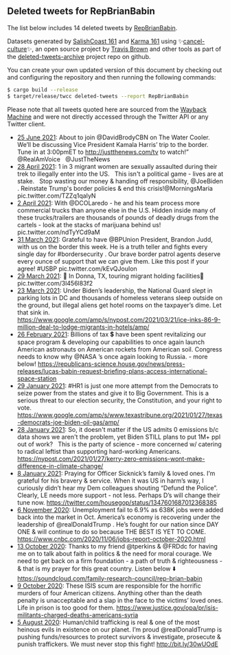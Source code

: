 ## Deleted tweets for RepBrianBabin

The list below includes 14 deleted tweets by
[RepBrianBabin](https://twitter.com/RepBrianBabin).



Datasets generated by [SalishCoast 161](https://twitter.com/SalishCoastA) and [Karma 161](https://twitter.com/KarmaOneSixOne)
using ✨[cancel-culture](https://github.com/travisbrown/cancel-culture)✨, an open source project by [Travis Brown](https://twitter.com/travisbrown) 
and other tools as part of the [deleted-tweets-archive](https://github.com/salcoast/deleted-tweets-archive/) project repo on github.

You can create your own updated version of this document by checking out and configuring the
repository and then running the following commands:

```bash
$ cargo build --release
$ target/release/twcc deleted-tweets --report RepBrianBabin
```

Please note that all tweets quoted here are sourced from the
[Wayback Machine](https://web.archive.org) and were not directly accessed through the Twitter API or
any Twitter client.

* [25 June 2021](https://web.archive.org/web/20210625185948/https://twitter.com/RepBrianBabin/status/1408500109231497218): About to join @DavidBrodyCBN on The Water Cooler. We’ll be discussing Vice President Kamala Harris’ trip to the border. Tune in at 3:00pmET to  http://justthenews.com/tv  to watch!”  @RealAmVoice   @JustTheNews
* [28 April 2021](https://web.archive.org/web/20210428211517/https://twitter.com/RepBrianBabin/status/1387515689494360066): 1 in 3 migrant women are sexually assaulted during their trek to illegally enter into the US.   This isn't a political game - lives are at stake.   Stop wasting our money & handing off responsibility,  @JoeBiden . Reinstate Trump's border policies & end this crisis!@MorningsMaria pic.twitter.com/TZZq1qaIyN
* [ 2 April 2021](https://web.archive.org/web/20210402015703/https://twitter.com/RepBrianBabin/status/1377802038411673602): With @DCOLaredo - he and his team process more commercial trucks than anyone else in the U.S.   Hidden inside many of these trucks/trailers are thousands of pounds of deadly drugs from the cartels - look at the stacks of marijuana behind us! pic.twitter.com/ndTyYCd9aM
* [31 March 2021](https://web.archive.org/web/20210331231126/https://twitter.com/RepBrianBabin/status/1377397956437942272): Grateful to have  @BPUnion  President, Brandon Judd, with us on the border this week. He is a truth teller and fights every single day for  #bordersecurity .   Our brave border patrol agents deserve every ounce of support that we can give them. Like this post if your agree!  #USBP  pic.twitter.com/kEvQJouIon
* [29 March 2021](https://web.archive.org/web/20210329181448/https://twitter.com/RepBrianBabin/status/1376598686134894592): 🚨 In Donna, TX, touring migrant holding facilities🚨 pic.twitter.com/3l456l83f2
* [23 March 2021](https://web.archive.org/web/20210323164227/https://twitter.com/RepBrianBabin/status/1374401107649126409): Under Biden’s leadership, the National Guard slept in parking lots in DC and thousands of homeless veterans sleep outside on the ground, but illegal aliens get hotel rooms on the taxpayer’s dime.   Let that sink in. https://www.google.com/amp/s/nypost.com/2021/03/21/ice-inks-86-9-million-deal-to-lodge-migrants-in-hotels/amp/
* [26 February 2021](https://web.archive.org/web/20210226153431/https://twitter.com/RepBrianBabin/status/1365324168535805957): Billions of tax 💲 have been spent revitalizing our space program & developing our capabilities to once again launch American astronauts on American rockets from American soil.   Congress needs to know why  @NASA ’s once again looking to Russia. - more below! https://republicans-science.house.gov/news/press-releases/lucas-babin-request-briefing-plans-access-international-space-station
* [29 January 2021](https://web.archive.org/web/20210129200614/https://twitter.com/RepBrianBabin/status/1355245832589684742): #HR1  is just one more attempt from the Democrats to seize power from the states and give it to Big Government.   This is a serious threat to our election security, the Constitution, and your right to vote. https://www.google.com/amp/s/www.texastribune.org/2021/01/27/texas-democrats-joe-biden-oil-gas/amp/
* [28 January 2021](https://web.archive.org/web/20210128220346/https://twitter.com/RepBrianBabin/status/1354913044762136576): So, it doesn't matter if the US admits 0 emissions b/c data shows we aren't the problem, yet Biden STILL plans to put 1M+ ppl out of work?   This is the party of science - more concerned w/ catering to radical leftist than supporting hard-working Americans. https://nypost.com/2021/01/27/kerry-zero-emissions-wont-make-difference-in-climate-change/
* [ 8 January 2021](https://web.archive.org/web/20210108204538/https://twitter.com/RepBrianBabin/status/1347645490125541378): Praying for Officer Sicknick’s family & loved ones. I’m grateful for his bravery & service.   When it was US in harm’s way, I curiously didn’t hear my Dem colleagues shouting “Defund the Police”.   Clearly, LE needs more support - not less. Perhaps D’s will change their tune now. https://twitter.com/housegop/status/1347601687012368385
* [ 6 November 2020](https://web.archive.org/web/20201106171955/https://twitter.com/RepBrianBabin/status/1324763231982944258): Unemployment fail to 6.9% as 638K jobs were added back into the market in Oct.   America’s economy is recovering under the leadership of  @realDonaldTrump . He’s fought for our nation since DAY ONE & will continue to do so because THE BEST IS YET TO COME. https://www.cnbc.com/2020/11/06/jobs-report-october-2020.html
* [13 October 2020](https://web.archive.org/web/20201013215916/https://twitter.com/RepBrianBabin/status/1316136338899505152): Thanks to my friend  @tperkins  &  @FRDdc  for having me on to talk about faith in politics & the need for moral courage. We need to get back on a firm foundation - a path of truth & righteousness - & that is my prayer for this great country.   Listen below ⬇️ https://soundcloud.com/family-research-council/rep-brian-babin
* [ 9 October 2020](https://web.archive.org/web/20201009225036/https://twitter.com/RepBrianBabin/status/1314699736537010177): These ISIS scum are responsible for the horrific murders of four American citizens. Anything other than the death penalty is unacceptable and a slap in the face to the victims’ loved ones. Life in prison is too good for them. https://www.justice.gov/opa/pr/isis-militants-charged-deaths-americans-syria
* [ 5 August 2020](https://web.archive.org/web/20200805154554/https://twitter.com/RepBrianBabin/status/1291037565768937476): Human/child trafficking is real & one of the most heinous evils in existence on our planet. I’m proud  @realDonaldTrump  is pushing funds/resources to protect survivors & investigate, prosecute & punish traffickers. We must never stop this fight! http://bit.ly/30wUOdE
